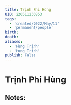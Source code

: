 ```yaml
---
title: Trịnh Phi Hùng
UID: 220511233853
tags:
  - 'created/2022/May/11'
  - 'permanent/people'
birth:
death:
aliases: 
  - 'Hùng Trịnh'
  - 'Hung Trinh'
publish: False
---
```

# Trịnh Phi Hùng

## Notes:
